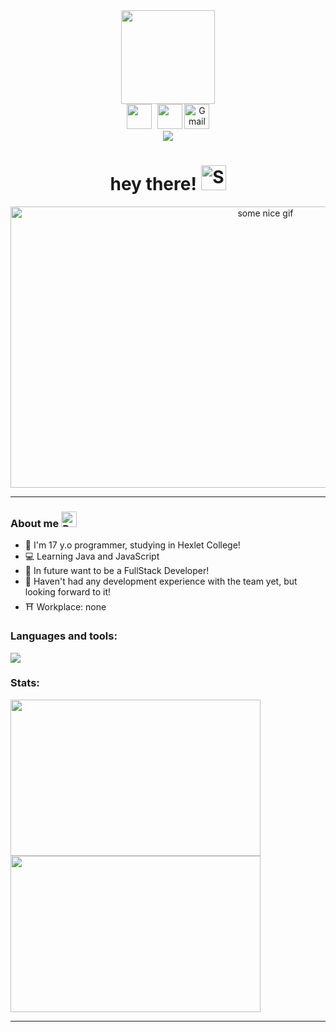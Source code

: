 <div align="center">
  <div id="header">
    <img src="https://github.com/reden1k/reden1k/assets/45299992/2e854ab2-3454-4a10-b581-6da64ea6a554" width="150"/>
  </div>
<div>
  <a href="https://discord.gg/TVsPMe5WNR" style="text-decoration: none; margin-right: 5px;"><img src="https://github.com/reden1k/reden1k/assets/45299992/972a68d1-914b-4092-82d4-a24a32cff05c" width="40" height="40"/></a>
  <a href="https://t.me/redeN41k" style="text-decoration: none;"><img src="https://github.com/reden1k/reden1k/assets/45299992/d5052f4a-1308-48c1-b472-d461740e8900" width="40" height="40"/></a>
  <a href="mailto:reden1kwork@gmail.com" style="text-decoration: none;"><img src="https://upload.wikimedia.org/wikipedia/commons/7/7e/Gmail_icon_%282020%29.svg" alt="Gmail" width="40" height="40"></a>
</div>
  <div id="counter">
    <img src="https://komarev.com/ghpvc/?username=reden1k"/>
  </div>

  <h1>
    hey there!
    <img src="https://raw.githubusercontent.com/Tarikul-Islam-Anik/Animated-Fluent-Emojis/master/Emojis/Travel%20and%20places/Sun%20Behind%20Rain%20Cloud.png" alt="Sun Behind Rain Cloud" width="40" height="40"/>
  </h1>
  
  <div>
    <img src="https://github.com/reden1k/reden1k/assets/45299992/ae635570-c9e9-4a90-8c9f-dc2348f908e0" alt="some nice gif" width="800" height="450"/>
  </div>
</div>

---
### About me <img src="https://raw.githubusercontent.com/Tarikul-Islam-Anik/Animated-Fluent-Emojis/master/Emojis/Hand%20gestures/Backhand%20Index%20Pointing%20Down%20Light%20Skin%20Tone.png" alt="Backhand Index Pointing Down Light Skin Tone" width="25" height="25" />
- 🐳 I'm 17 y.o programmer, studying in Hexlet College!
- 💻 Learning Java and JavaScript
- 🌠 In future want to be a FullStack Developer!
- 🚨 Haven't had any development experience with the team yet, but looking forward to it!
- ⛩️ Workplace: none

### Languages and tools:
<img src="https://skills.thijs.gg/icons?i=java,js,nodejs,mysql,hibernate,docker,maven,bash,linux,idea,vscode, html&theme=dark"/>

### Stats:
<div>
  <img align="left" width="400" height="250" src="https://github-readme-stats.vercel.app/api/top-langs/?username=redeN1k&layout=compact">
  <img align="center" width="400" height="250" src="https://github-readme-stats.vercel.app/api?username=redeN1k&show_icons=true&theme=radical&hide_border=true">
</div>

  
---
